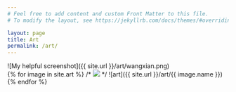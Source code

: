 ```yaml
---
# Feel free to add content and custom Front Matter to this file.
# To modify the layout, see https://jekyllrb.com/docs/themes/#overriding-theme-defaults

layout: page
title: Art
permalink: /art/
---
```

<div class="test">
![My helpful screenshot]({{ site.url }}/art/wangxian.png)
</div>
<div class="image-gallery">
  {% for image in site.art %}
/*	 <img src="{{ site.url }}{{ image_path  }}"/> */
	![art]({{ site.url }}/art/{{ image.name }})
  {% endfor %}
</div>
